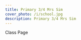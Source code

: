 ```yaml
---
title: Primary 3/4 Mrs Sim
cover_photo: /i/school.jpg
description: Primary 3/4 Mrs Sim
---
```

Class Page